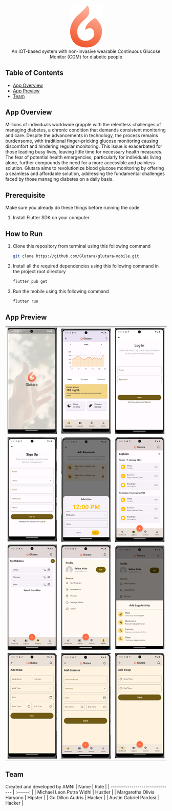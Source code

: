 <div align="center"><img src = "assets/glutara.png" width = 20% height= 20%></div>

<div align="center">
An IOT-based system with non-invasive wearable Continuous Glucose Monitor (CGM) for diabetic people
</div>

## Table of Contents

- [App Overview](#app-overview)
- [App Preview](#app-preview)
- [Team](#team)

## App Overview

Millions of individuals worldwide grapple with the relentless challenges of managing diabetes, a chronic condition that demands consistent monitoring and care. Despite the advancements in technology, the process remains burdensome, with traditional finger-pricking glucose monitoring causing discomfort and hindering regular monitoring. This issue is exacerbated for those leading busy lives, leaving little time for necessary health measures. The fear of potential health emergencies, particularly for individuals living alone, further compounds the need for a more accessible and painless solution. Glutara aims to revolutionize blood glucose monitoring by offering a seamless and affordable solution, addressing the fundamental challenges faced by those managing diabetes on a daily basis.

## Prerequisite

Make sure you already do these things before running the code

1. Install Flutter SDK on your computer

## How to Run

1. Clone this repository from terminal using this following command
   ```bash
   git clone https://github.com/Glutara/glutara-mobile.git
   ```
2. Install all the required dependencies using this following command in the project root directory
   ```bash
   flutter pub get
   ```
3. Run the mobile using this following command
   ```bash
   flutter run
   ```

## App Preview

<table width="100%">
  <tbody>
    <tr>
      <td width="1%"><img src="/screenshot/splashscreen.jpg"/></td>
      <td width="1%"><img src="/screenshot/dashboard.jpg"/></td>
       <td width="1%"><img src="/screenshot/login.jpg"/></td>
    </tr>
    <tr>
      <td width="1%"><img src="/screenshot/signup.jpg"/></td>
      <td width="1%"><img src="/screenshot/reminder.png"/></td>
       <td width="1%"><img src="/screenshot/logbook.png"/></td>
    </tr>
    <tr>
      <td width="1%"><img src="/screenshot/relation.png"/></td>
      <td width="1%"><img src="/screenshot/profile.png"/></td>
      <td width="1%"><img src="/screenshot/log-activity.png"/></td>
    </tr>
    <tr>
      <td width="1%"><img src="/screenshot/add-meal.png"/></td>
      <td width="1%"><img src="/screenshot/add-exercise.png"/></td>
      <td width="1%"><img src="/screenshot/add-sleep.png"/></td>
    </tr>
  </tbody>
</table>

## Team

Created and developed by AMN:
| Name | Role |
| ------------------------------ | :------: |
| Michael Leon Putra Widhi | Hustler |
| Margaretha Olivia Haryono | Hipster |
| Go Dillon Audris | Hacker |
| Austin Gabriel Pardosi | Hacker |
